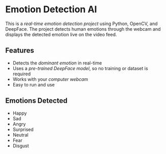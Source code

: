 # Emotion Detection AI

This is a *real-time emotion detection project* using Python, OpenCV, and DeepFace. The project detects human emotions through the webcam and displays the detected emotion live on the video feed.



## Features

- Detects the *dominant emotion* in real-time
- Uses a *pre-trained DeepFace model*, so no training or dataset is required
- Works with your *computer webcam*
- Easy to run and use



## Emotions Detected

- Happy
- Sad
- Angry
- Surprised
- Neutral
- Fear
- Disgust

